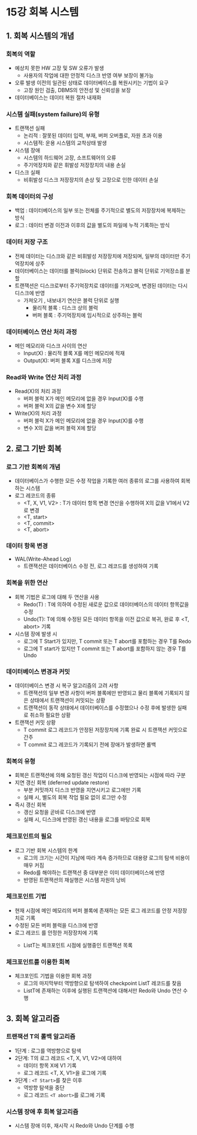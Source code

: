 # 15강 회복 시스템

## 1. 회복 시스템의 개념

### 회복의 역할

- 예상치 못한 HW 고장 및 SW 오류가 발생
    - 사용자의 작업에 대한 안정적 디스크 반영 여부 보장이 불가능
- 오류 발생 이전의 일관된 상태로 데이터베이스를 복원시키는 기법이 요구
    - 고장 원인 검출, DBMS의 안전성 및 신뢰성을 보장
- 데이터베이스는 데이터 복원 절차 내재화

### 시스템 실패(system failure)의 유형

- 트랜잭션 실패
    - 논리적 : 잘못된 데이터 입력, 부재, 버퍼 오버플로, 자원 초과 이용
    - 시스템적: 운용 시스템의 교착상태 발생
- 시스템 장애
    - 시스템의 하드웨어 고장, 소프트웨어의 오류
    - 주기억장치와 같은 휘발성 저장장치의 내용 손실
- 디스크 실패
    - 비휘발성 디스크 저장장치의 손상 및 고장으로 인한 데이터 손실

### 회복 데이터의 구성

- 백업 : 데이터베이스의 일부 또는 전체를 주기적으로 별도의 저장장치에 복제하는 방식
- 로그 : 데이터 변경 이전과 이후의 값을 별도의 파일에 누적 기록하는 방식

### 데이터 저장 구조

- 전체 데이터는 디스크와 같은 비휘발성 저장장치에 저장되며, 일부의 데이터만 주기억장치에 상주
- 데이터베이스는 데이터를 블럭(block) 단위로 전송하고 블럭 단위로 기억장소를 분할
- 트랜잭션은 디스크로부터 주기억장치로 데이터를 가져오며, 변경된 데이터는 다시 디스크에 반영
    - 가져오기 , 내보내기 연산은 블럭 단위로 실행
        - 물리적 블록 : 디스크 상의 블럭
        - 버퍼 블록 : 주기억장치에 임시적으로 상주하는 블럭

### 데이터베이스 연산 처리 과정

- 메인 메모리와 디스크 사이의 연산
    - Input(X) : 물리적 블록 X를 메인 메모리에 적재
    - Output(X): 버퍼 블록 X를 디스크에 저장

### Read와 Write 연산 처리 과정

- Read(X)의 처리 과정
    - 버퍼 블럭 X가 메인 메모리에 없을 경우 Input(X)를 수행
    - 버퍼 블럭 X의 값을 변수 X에 할당
- Write(X)의 처리 과정
    - 버퍼 블럭 X가 메인 메모리에 없을 경우 Input(X)를 수행
    - 변수 X의 값을 버퍼 블럭 X에 할당

## 2. 로그 기반 회복

### 로그 기반 회복의 개념

- 데이터베이스가 수행한 모든 수정 작업을 기록한 여러 종류의 로그를 사용하여 회복하는 시스템
- 로그 레코드의 종류
    - <T, X, V1, V2> : T가 데이터 항목 변경 연산을 수행하여 X의 값을 V1에서 V2로 변경
    - <T, start>
    - <T, commit>
    - <T, abort>

### 데이터 항목 변경

- WAL(Write-Ahead Log)
    - 트랜잭션은 데이터베이스 수정 전, 로그 레코드를 생성하여 기록

### 회복을 위한 연산

- 회복 기법은 로그에 대해 두 연산을 사용
    - Redo(T) : T에 의하여 수정된 새로운 값으로 데이터베이스의 데이터 항목값을 수정
    - Undo(T): T에 의해 수정된 모든 데이터 항목을 이전 값으로 복귀, 완료 후 <T, abort> 기록
- 시스템 장에 발생 시
    - 로그에 T Start가 있지만, T commit 또는 T abort를 포함하는 경우 T를 Redo
    - 로그에 T start가 있지만 T commit 또는 T abort를 포함하지 않는 경우 T를 Undo

### 데이터베이스 변경과 커밋

- 데이터베이스 변경 시 복구 알고리즘의 고려 사항
    - 트랜잭션의 일부 변경 사항이 버퍼 블록에만 반영되고 물리 블록에 기록되지 않은 상태에서 트랜잭션이 커밋되는 상황
    - 트랜잭션이 동작 상태에서 데이터베이스를 수정했으나 수정 후에 발생한 실패로 취소하 필요한 상황
- 트랜잭션 커밋 상황
    - T commit 로그 레코드가 안정된 저장장치에 기록 완료 시 트랜잭션 커밋으로 간주
    - T commit 로그 레코드가 기록되기 전에 장애가 발생하면 롤백

### 회복의 유형

- 회복은 트랜잭션에 의해 요청된 갱신 작업이 디스크에 반영되는 시점에 따라 구분
- 지연 갱신 회복 (deferred update restore)
    - 부분 커밋까지 디스크 반영을 지연시키고 로그에만 기록
    - 실패 시, 별도의 회복 작업 필요 없이 로그만 수정
- 즉시 갱신 회복
    - 갱신 요청을 곧바로 디스크에 반영
    - 실패 시, 디스크에 반영된 갱신 내용을 로그를 바탕으로 회복

### 체크포인트의 필요

- 로그 기반 회복 시스템의 한계
    - 로그의 크기는 시간이 지남에 따라 계속 증가하므로 대용량 로그의 탐색 비용이 매우 커짐
    - Redo를 해야하는 트랜잭션 중 대부분은 이미 데이터베이스에 반영
    - 반영된 트랜잭션의 재실행은 시스템 자원의 낭비

### 체크포인트 기법

- 현재 시점에 메인 메모리의 버퍼 블록에 존재하는 모든 로그 레코드를 안정 저장장치로 기록
- 수정된 모든 버퍼 블럭을 디스크에 반영
- 로그 레코드 <checkpoint ListT> 를 안정한 저장장치에 기록
    - ListT는 체크포인트 시점에 실행중인 트랜잭션 목록

### 체크포인트를 이용한 회복

- 체크포인트 기법을 이용한 회복 과정
    - 로그의 마지막부터 역방향으로 탐색하여 checkpoint ListT 레코드를 찾음
    - ListT에 존재하는 <checkpoint ListT> 이후에 실행된 트랜잭션에 대해서만 Redo와 Undo 연산 수행

## 3. 회복 알고리즘

### 트랜잭션 T의 롤백 알고리즘

- 1단계 : 로그를 역방향으로 탐색
- 2단계: T의 로그 레코드 <T, X, V1, V2>에 대하여
    - 데이터 항목 X에 V1 기록
    - 로그 레코드 <T, X, V1>을 로그에 기록
- 3단계 : `<T Start>`를 찾은 이후
    - 역방향 탐색을 중단
    - 로그 레코드 `<T abort>`를 로그에 기록

### 시스템 장애 후 회복 알고리즘

- 시스템 장애 이후, 재시작 시 Redo와 Undo 단계를 수행
